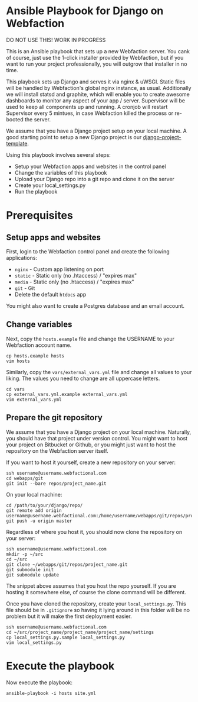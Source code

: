 # Ansible Playbook for Django on Webfaction

DO NOT USE THIS! WORK IN PROGRESS

This is an Ansible playbook that sets up a new Webfaction server. You cank of
course, just use the 1-click installer provided by Webfaction, but if you want
to run your project professionally, you will outgrow that installer in no time.

This playbook sets up Django and serves it via nginx & uWSGI. Static files
will be handled by Webfaction's global nginx instance, as usual. Additionally
we will install statsd and graphite, which will enable you to create awesome
dashboards to monitor any aspect of your app / server. Supervisor will be used
to keep all components up and running. A cronjob will restart Supervisor every
5 mintues, in case Webfaction killed the process or re-booted the server.

We assume that you have a Django project setup on your local machine. A good
starting point to setup a new Django project is our
[django-project-template](https://github.com/bitmazk/django-project-template).

Using this playbook involves several steps:

* Setup your Webfaction apps and websites in the control panel
* Change the variables of this playbook
* Upload your Django repo into a git repo and clone it on the server
* Create your local_settings.py
* Run the playbook

# Prerequisites

## Setup apps and websites

First, login to the Webfaction control panel and create the following
applications:

* `nginx` - Custom app listening on port
* `static` - Static only (no .htaccess) / "expires max"
* `media` - Static only (no .htaccess) / "expires max"
* `git` - Git
* Delete the default `htdocs` app

You might also want to create a Postgres database and an email account.

## Change variables

Next, copy the `hosts.example` file and change the USERNAME to your Webfaction
account name.

    cp hosts.example hosts
    vim hosts

Similarly, copy the `vars/external_vars.yml` file and change all values to
your liking. The values you need to change are all uppercase letters.

    cd vars
    cp external_vars.yml.example external_vars.yml
    vim external_vars.yml

## Prepare the git repository

We assume that you have a Django project on your local machine. Naturally, you
should have that project under version control. You might want to host your
project on Bitbucket or Github, or you might just want to host the repository
on the Webfaction server itself.

If you want to host it yourself, create a new repository on your server:

    ssh username@username.webfactional.com
    cd webapps/git
    git init --bare repos/project_name.git

On your local machine:

    cd /path/to/your/django/repo/
    git remote add origin username@username.webfactional.com:/home/username/webapps/git/repos/project_name.git
    git push -u origin master

Regardless of where you host it, you should now clone the repository on your
server:

    ssh username@username.webfactional.com
    mkdir -p ~/src
    cd ~/src
    git clone ~/webapps/git/repos/project_name.git
    git submodule init
    git submodule update

The snippet above assumes that you host the repo yourself. If you are hosting
it somewhere else, of course the clone command will be different.

Once you have cloned the repository, create your `local_settings.py`. This
file should be in `.gitignore` so having it lying around in this folder will
be no problem but it will make the first deployment easier.

    ssh username@username.webfactional.com
    cd ~/src/project_name/project_name/project_name/settings
    cp local_settings.py.sample local_settings.py
    vim local_settings.py

# Execute the playbook

Now execute the playbook:

    ansible-playbook -i hosts site.yml
